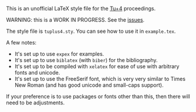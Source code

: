 This is an unofficial LaTeX style file for the [Tu+4](https://wp.nyu.edu/tuworkshop4/) proceedings.

WARNING: this is a WORK IN PROGRESS.  See the [issues](https://github.com/jonorthwash/tuplus4-style/issues).

The style file is `tuplus4.sty`.  You can see how to use it in `example.tex`.

A few notes:
* It's set up to use `expex` for examples.
* It's set up to use `biblatex` (with `biber`) for the bibliography.
* It's set up to be compiled with `xelatex` for ease of use with arbitrary fonts and unicode.
* It's set up to use the FreeSerif font, which is very very similar to Times New Roman (and has good unicode and small-caps support).

If your preference is to use packages or fonts other than this, then there will need to be adjustments.
